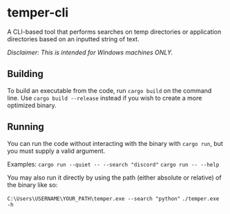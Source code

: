 # temper-cli

A CLI-based tool that performs searches on temp directories or application directories based on an inputted string of text.

_Disclaimer: This is intended for Windows machines ONLY._

## Building

To build an executable from the code, run `cargo build` on the command line. Use `cargo build --release` instead if you wish to create a more optimized binary.

## Running

You can run the code without interacting with the binary with `cargo run`, but you must supply a valid argument.

Examples:
`cargo run --quiet -- --search "discord"`
`cargo run -- --help`

You may also run it directly by using the path (either absolute or relative) of the binary like so:

`C:\Users\USERNAME\YOUR_PATH\temper.exe --search "python"`
`./temper.exe -h`

